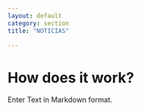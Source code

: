 ```yaml
---
layout: default
category: section
title: "NOTICIAS"

---
```


# How does it work?

Enter Text in Markdown format. 
